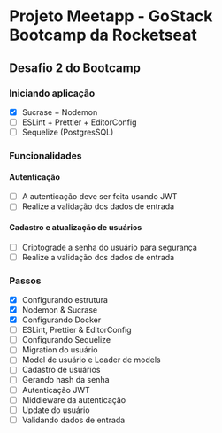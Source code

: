 # Projeto Meetapp - GoStack Bootcamp da Rocketseat

## Desafio 2 do Bootcamp

### Iniciando aplicação

- [x] Sucrase + Nodemon
- [ ] ESLint + Prettier + EditorConfig
- [ ] Sequelize (PostgresSQL)

### Funcionalidades

#### Autenticação

- [ ] A autenticação deve ser feita usando JWT
- [ ] Realize a validação dos dados de entrada

#### Cadastro e atualização de usuários

- [ ] Criptograde a senha do usuário para segurança
- [ ] Realize a validação dos dados de entrada

### Passos

- [x] Configurando estrutura
- [x] Nodemon & Sucrase
- [x] Configurando Docker
- [ ] ESLint, Prettier & EditorConfig
- [ ] Configurando Sequelize
- [ ] Migration do usuário
- [ ] Model de usuário e Loader de models
- [ ] Cadastro de usuários
- [ ] Gerando hash da senha
- [ ] Autenticação JWT
- [ ] Middleware da autenticação
- [ ] Update do usuário
- [ ] Validando dados de entrada
